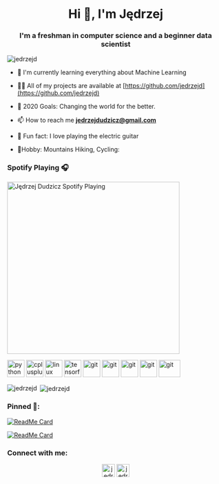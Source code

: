 <h1 align="center">Hi 👋, I'm Jędrzej</h1>
<h3 align="center">I'm a freshman in computer science and a beginner data scientist</h3>

<p align="left"> <img src="https://komarev.com/ghpvc/?username=jedrzejd" alt="jedrzejd" /> </p>

- 🌱 I'm currently learning everything about Machine Learning

- 👨‍💻 All of my projects are available at [https://github.com/jedrzejd](https://github.com/jedrzejd)

- 🥅 2020 Goals: Changing the world for the better.

- 📫 How to reach me **jedrzejdudzicz@gmail.com**

- 🎸 Fun fact: I love playing the electric guitar

- 🗻Hobby: Mountains Hiking, Cycling:

### Spotify Playing 🎧
[<img src="https://novatorem-git-master.jedrzejd.vercel.app/api/spotify-playing" alt="Jędrzej Dudzicz Spotify Playing" width="400" />](https://open.spotify.com/user/21ja5ga6vsss5vyrf4wyuvcmy)


<p align="left">
  <img
src="https://devicons.github.io/devicon/devicon.git/icons/python/python-original.svg" alt="python" width="40" height="40"/> <img 
src="https://devicons.github.io/devicon/devicon.git/icons/cplusplus/cplusplus-original.svg" alt="cplusplus" width="40" height="40"/> <img src="https://devicons.github.io/devicon/devicon.git/icons/linux/linux-original.svg" alt="linux" width="40" height="40"/> <img src="https://www.vectorlogo.zone/logos/tensorflow/tensorflow-icon.svg" alt="tensorflow" width="40" height="40"/> <img 
src="https://www.vectorlogo.zone/logos/jupyter/jupyter-icon.svg" alt="git" width="40" height="40"/> <img 
src="https://www.vectorlogo.zone/logos/numpy/numpy-icon.svg" alt="git" width="40" height="40"/> <img     
src="https://upload.wikimedia.org/wikipedia/commons/0/05/Scikit_learn_logo_small.svg" alt="git" width="40" height="40"/> <img                                                      
src="https://upload.wikimedia.org/wikipedia/commons/6/69/XGBoost_logo.png" alt="git" width="40" height="40"/> <img                                                                                                                             
src="https://www.vectorlogo.zone/logos/git-scm/git-scm-icon.svg" alt="git" width="50" height="40"/></p>

<p><img align="left" src="https://github-readme-stats.vercel.app/api/top-langs/?username=jedrzejd&layout=compact&hide=html" alt="jedrzejd" /></p>
<p>&nbsp;<img align="center" src="https://github-readme-stats.vercel.app/api?username=jedrzejd&show_icons=true" alt="jedrzejd" /></p>

### Pinned 🌵:

[![ReadMe Card](https://github-readme-stats.vercel.app/api/pin/?username=jedrzejd&repo=Kaggle-Notebooks)](https://github.com/jedrzejd/Kaggle-Notebooks)

[![ReadMe Card](https://github-readme-stats.vercel.app/api/pin/?username=jedrzejd&repo=Adult_Income)](https://github.com/jedrzejd/Adult_Income)

### Connect with me:

<p align="center"> 
<a href="https://linkedin.com/in/jedrzejdudzicz" target="blank"><img align="center" src="https://cdn.jsdelivr.net/npm/simple-icons@3.0.1/icons/linkedin.svg" alt="jedrzejdudzicz" height="30" width="30" /></a>
<a href="https://kaggle.com/jedrzejdudzicz" target="blank"><img align="center" src="https://cdn.jsdelivr.net/npm/simple-icons@3.0.1/icons/kaggle.svg" alt="jedrzejdudzicz" height="30" width="30" /></a>
</p>
